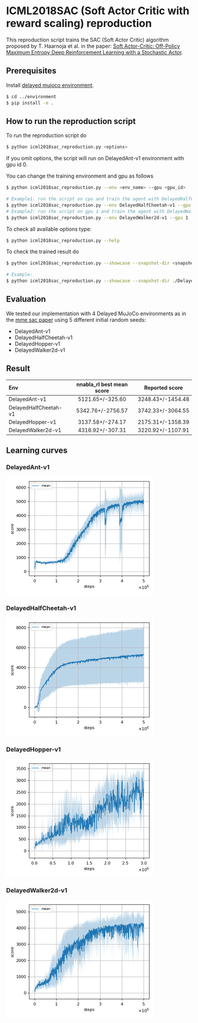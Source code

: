 # ICML2018SAC (Soft Actor Critic with reward scaling) reproduction

This reproduction script trains the SAC (Soft Actor Critic) algorithm proposed by T. Haarnoja et al. in the paper: [Soft Actor-Critic: Off-Policy Maximum Entropy Deep Reinforcement Learning with a Stochastic Actor](https://arxiv.org/abs/1801.01290).

## Prerequisites

Install [delayed mujoco environment](../environment).

```sh
$ cd ../environment
$ pip install -e .
```

## How to run the reproduction script

To run the reproduction script do

```sh
$ python icml2018sac_reproduction.py <options>
```

If you omit options, the script will run on DelayedAnt-v1 environment with gpu id 0.

You can change the training environment and gpu as follows

```sh
$ python icml2018sac_reproduction.py --env <env_name> --gpu <gpu_id>
```

```sh
# Example1: run the script on cpu and train the agent with DelayedHalfCheetah:
$ python icml2018sac_reproduction.py --env DelayedHalfCheetah-v1 --gpu -1
# Example2: run the script on gpu 1 and train the agent with DelayedWalker2d:
$ python icml2018sac_reproduction.py --env DelayedWalker2d-v1 --gpu 1
```

To check all available options type:

```sh
$ python icml2018sac_reproduction.py --help
```

To check the trained result do

```sh
$ python icml2018sac_reproduction.py --showcase --snapshot-dir <snapshot_dir> --render
```

```sh
# Example:
$ python icml2018sac_reproduction.py --showcase --snapshot-dir ./DelayedAnt-v1/seed-1/iteration-10000/ --render
```

## Evaluation

We tested our implementation with 4 Delayed MuJoCo environments as in the [mme sac paper](https://arxiv.org/abs/2106.10517) using 5 different initial random seeds:

- DelayedAnt-v1
- DelayedHalfCheetah-v1
- DelayedHopper-v1
- DelayedWalker2d-v1

## Result

|Env|nnabla_rl best mean score|Reported score|
|:---|:---:|:---:|
|DelayedAnt-v1|5121.65+/-325.60|3248.43+/-1454.48|
|DelayedHalfCheetah-v1|5342.76+/-2756.57|3742.33+/-3064.55|
|DelayedHopper-v1|3137.58+/-274.17|2175.31+/-1358.39|
|DelayedWalker2d-v1|4316.92+/-307.31|3220.92+/-1107.91|

## Learning curves

### DelayedAnt-v1

![DelayedAnt-v1 Result](reproduction_results/DelayedAnt-v1_results/result.png)

### DelayedHalfCheetah-v1

![DelayedHalfCheetah-v1 Result](reproduction_results/DelayedHalfCheetah-v1_results/result.png)

### DelayedHopper-v1

![DelayedHopper-v1 Result](reproduction_results/DelayedHopper-v1_results/result.png)

### DelayedWalker2d-v1

![DelayedWalker2d-v1 Result](reproduction_results/DelayedWalker2d-v1_results/result.png)
